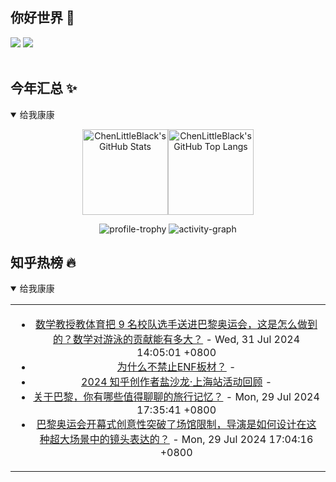 ## 你好世界 👋

[![](https://img.shields.io/badge/@ChenLittleBlack-1a6c81?style=flat&logo=java&logoColor=1a6c81&label=Java&colorA=ffffff)](https://www.java.com/)
[![](https://img.shields.io/badge/@ChenLittleBlack-41b883?style=flat&logo=vuedotjs&logoColor=41b883&label=Vue&colorA=ffffff)](https://cn.vuejs.org/)

<div align="center">

<img alt="" src="https://readme-typing-svg.herokuapp.com?font=Consolas&center=true&vCenter=true&width=800&height=60&lines=The+traveler+often+arrives%2C+and+the+doer+often+succeeds.">
<img width="800"  height="3" alt="" src="https://camo.githubusercontent.com/82291b0fe831bfc6781e07fc5090cbd0a8b912bb8b8d4fec0696c881834f81ac/68747470733a2f2f70726f626f742e6d656469612f394575424971676170492e676966">

</div>


## 今年汇总 ✨

<details open>

<summary>给我康康</summary>

<div align="center">

<img height="137px" alt="ChenLittleBlack's GitHub Stats" src="https://github-readme-stats-roan-delta.vercel.app/api?username=ChenLittleBlack&hide_title=false&hide_border=true&show_icons=true&include_all_commits=true&line_height=21&bg_color=0,EC6C6C,FFD479,FFFC79,73FA79&theme=graywhite&locale=cn" /><img align="" height="137px" alt="ChenLittleBlack's GitHub Top Langs" src="https://github-readme-stats-roan-delta.vercel.app/api/top-langs/?username=ChenLittleBlack&hide_title=false&hide_border=true&layout=compact&bg_color=0,73FA79,73FDFF,D783FF&theme=graywhite&locale=cn" />

<img alt="profile-trophy" src="https://github-profile-trophy.vercel.app/?username=ChenLittleBlack&theme=algolia&column=-1" />

<img alt="activity-graph" src="https://activity-graph.herokuapp.com/graph?username=ChenLittleBlack&theme=github" />

</div>

</details>


## 知乎热榜 🔥

<details open>

<summary>给我康康</summary>

<div align="center">

<table style="height: 300px;">
<tr>
<td align="center" valign="middle">

<!-- START_SECTION:blog -->
* <a href='http://www.zhihu.com/question/663022763/answer/3579377534?utm_campaign=rss&utm_medium=rss&utm_source=rss&utm_content=title' target='_blank'>数学教授教体育把 9 名校队选手送进巴黎奥运会，这是怎么做到的？数学对游泳的贡献能有多大？</a> - Wed, 31 Jul 2024 14:05:01 +0800
* <a href='http://www.zhihu.com/question/654101680/answer/3484076605?utm_campaign=rss&utm_medium=rss&utm_source=rss&utm_content=title' target='_blank'>为什么不禁止ENF板材？</a> - 
* <a href='http://zhuanlan.zhihu.com/p/711570894?utm_campaign=rss&utm_medium=rss&utm_source=rss&utm_content=title' target='_blank'>2024 知乎创作者盐沙龙·上海站活动回顾</a> - 
* <a href='http://www.zhihu.com/question/662628483/answer/3577202695?utm_campaign=rss&utm_medium=rss&utm_source=rss&utm_content=title' target='_blank'>关于巴黎，你有哪些值得聊聊的旅行记忆？</a> - Mon, 29 Jul 2024 17:35:41 +0800
* <a href='http://www.zhihu.com/question/662622981/answer/3574835015?utm_campaign=rss&utm_medium=rss&utm_source=rss&utm_content=title' target='_blank'>巴黎奥运会开幕式创意性突破了场馆限制，导演是如何设计在这种超大场景中的镜头表达的？</a> - Mon, 29 Jul 2024 17:04:16 +0800
<!-- END_SECTION:blog -->

</td>
</tr>
</table>

</div>
</details>
